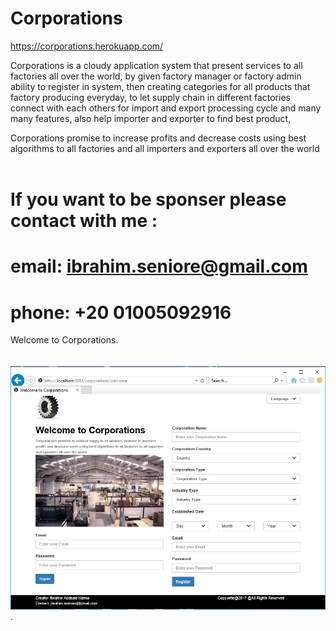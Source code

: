 # Corporations
  https://corporations.herokuapp.com/
  
 Corporations is a cloudy application system that present services to all factories all over the world, by given factory manager or factory admin ability to register in system, then creating categories for all products that factory producing everyday, to let supply chain in different factories connect with each others for import and export processing cycle and many many features, also help importer and exporter to find best product,
 
Corporations promise to increase profits and decrease costs using best algorithms to all factories and all importers and exporters all over the world                                                                           

# If you want to be sponser please contact with me :
# email: ibrahim.seniore@gmail.com
# phone: +20 01005092916

Welcome to Corporations.                                                                                                                                                                                                                                               
![alt tag](https://raw.githubusercontent.com/ibrahim1hero1/commesa/master/readme/images/corporations.png).   
